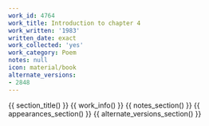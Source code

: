 ```yaml
---
work_id: 4764
work_title: Introduction to chapter 4
work_written: '1983'
written_date: exact
work_collected: 'yes'
work_category: Poem
notes: null
icon: material/book
alternate_versions:
- 2848
---
```


{{ section_title() }}
{{ work_info() }}
{{ notes_section() }}
{{ appearances_section() }}
{{ alternate_versions_section() }}